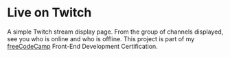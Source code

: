 # Live on Twitch
A simple Twitch stream display page. From the group of channels displayed, see you who is online and who is offline. This project is part of my [freeCodeCamp](https://www.freecodecamp.org/challenges/use-the-twitchtv-json-api) Front-End Development Certification.
